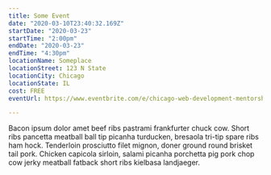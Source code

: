 ```yaml
---
title: Some Event
date: "2020-03-10T23:40:32.169Z"
startDate: "2020-03-23"
startTime: "2:00pm"
endDate: "2020-03-23"
endTime: "4:30pm"
locationName: Someplace
locationStreet: 123 N State
locationCity: Chicago
locationState: IL
cost: FREE
eventUrl: https://www.eventbrite.com/e/chicago-web-development-mentorship-tickets-58738126317

---
```


Bacon ipsum dolor amet beef ribs pastrami frankfurter chuck cow. Short ribs pancetta meatball ball tip picanha turducken, bresaola tri-tip spare ribs ham hock. Tenderloin prosciutto filet mignon, doner ground round brisket tail pork. Chicken capicola sirloin, salami picanha porchetta pig pork chop cow jerky meatball fatback short ribs kielbasa landjaeger.
